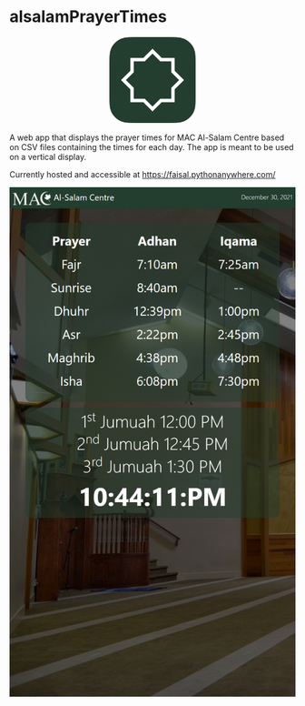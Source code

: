 # alsalamPrayerTimes
<p align="center">
 <img src="logo.png" width="30%" height="30%">
</p>


A web app that displays the prayer times for MAC Al-Salam Centre based on CSV files containing the times for each day. The app is meant to be used on a vertical display.

Currently hosted and accessible at https://faisal.pythonanywhere.com/
 
![Screenshot 1](/screenshots/1.png?raw=true "Screenshot on December 30, 2021")
